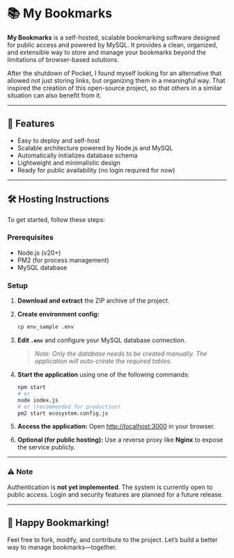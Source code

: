 # 📚 My Bookmarks

**My Bookmarks** is a self-hosted, scalable bookmarking software designed for public access and powered by MySQL. It provides a clean, organized, and extensible way to store and manage your bookmarks beyond the limitations of browser-based solutions.

After the shutdown of Pocket, I found myself looking for an alternative that allowed not just storing links, but organizing them in a meaningful way. That inspired the creation of this open-source project, so that others in a similar situation can also benefit from it.

---

## 🚀 Features

* Easy to deploy and self-host
* Scalable architecture powered by Node.js and MySQL
* Automatically initializes database schema
* Lightweight and minimalistic design
* Ready for public availability (no login required for now)

---

## 🛠️ Hosting Instructions

To get started, follow these steps:

### Prerequisites

* Node.js (v20+)
* PM2 (for process management)
* MySQL database

### Setup

1. **Download and extract** the ZIP archive of the project.

2. **Create environment config:**

   ```bash
   cp env_sample .env
   ```

3. **Edit `.env`** and configure your MySQL database connection.

   > *Note: Only the database needs to be created manually. The application will auto-create the required tables.*

4. **Start the application** using one of the following commands:

   ```bash
   npm start
   # or
   node index.js
   # or (recommended for production)
   pm2 start ecosystem.config.js
   ```

5. **Access the application:**
   Open [http://localhost:3000](http://localhost:3000) in your browser.

6. **Optional (for public hosting):**
   Use a reverse proxy like **Nginx** to expose the service publicly.

---

### ⚠️ Note

Authentication is **not yet implemented**. The system is currently open to public access. Login and security features are planned for a future release.

---

## 🙌 Happy Bookmarking!

Feel free to fork, modify, and contribute to the project. Let’s build a better way to manage bookmarks—together.

